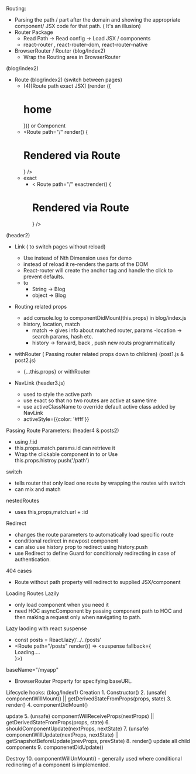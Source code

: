 
Routing:
  - Parsing the path / part after the domain and showing the appropriate component/ JSX code for that path. ( It's an illusion)
  - Router Package
    - Read Path -> Read config -> Load JSX / components
    - react-router , react-router-dom, react-router-native
  - BrowserRouter / Router (blog/Index2)
    - Wrap the Routing area in BrowserRouter

 (blog/index2)  
  - Route (blog/index2) (switch between pages)
    - (4)[Route path exact JSX] (render ({<h1>home</h1>})) or Component <SomeComponent />
    - <Route path="/" render() {<h1>Rendered via Route</h1>} />
    - exact
      - < Route path="/" exactrender() {<h1>Rendered via Route</h1>} />

 (header2)   
  - Link ( to switch pages without reload)
    - Use <Link> instead of <a> Nth Dimension uses <a> for demo
    - instead of reload it re-renders the parts of the DOM
    - React-router will create the anchor <a> tag and handle the click to prevent defaults.
    - to
      - String ->
        <Link to="/blog">Blog</Link>
      - object ->
        <Link to={pathName:"/blog", hash:"#submit", search:"?qiock-submit=true" }>Blog</Link>

  - Routing related props
    - add console.log to componentDidMount(this.props) in blog/index.js
    - history, location, match
      - match -> gives info about matched router, params
      -location -> search params, hash etc.
      - history -> forward, back , push new routs programmatically

  - withRouter ( Passing router related props down to children) (post1.js & post2.js)
    - {...this.props} or withRouter

  - NavLink (header3.js)
    - used to style the active path
    - use exact so that no two routes are active at same time
    - use activeClassName to override default active class added by NavLink
    - activeStyle={{color: '#fff'}}

Passing Route Parameters: (header4 & posts2)
  - using /:id
  - this.props.match.params.id can retrieve it
  - Wrap the clickable component in to <Link> or Use this.props.histroy.push('/path')

switch
  - tells router that only load one route by wrapping the routes with switch
  - can mix and match

nestedRoutes
  - uses this,props,match.url + :id

Redirect
  - changes the route parameters to automatically load specific route
  - conditional redirect in newpost component
  - can also use history prop to redirect using history.push
  - use Redirect to define Guard for conditionaly redirecting in case of authentication.

404 cases
  - Route without path property will redirect to supplied JSX/component

Loading Routes Lazily
  - only load component when you need it
  - need HOC asyncComponent by passing component path to HOC and then making a request only when navigating to path.

Lazy laoding with react suspense
  - const posts = React.lazy)'../../posts'
  - <Route path="/posts" render(() => <suspense fallback={<div>Loading....</div>}><posts /></suspense>)

baseName="/myapp"
  - BrowserRouter Property for specifying baseURL. 

Lifecycle hooks:  (blog/Index1)
  Creation
    1. Constructor()
    2. (unsafe) componentWillMount() ||
        getDerivedStateFromProps(props, state)
    3. render()
    4. componentDidMount()

  update
    5. (unsafe) componentWillReceiveProps(nextProps) ||
        getDerivedStateFromProps(props, state)
    6. shouldComponentUpdate(nextProps, nextState)
    7. (unsafe) componentWillUpdate(nextProps, nextState)  ||
        getSnapshotBeforeUpdate(prevProps, prevState)
    8. render()
    update all child components
    9. componenetDidUpdate()

  Destroy
    10. componentWillUnMount()
      - generally used where conditional redinering of a component is implemented.
